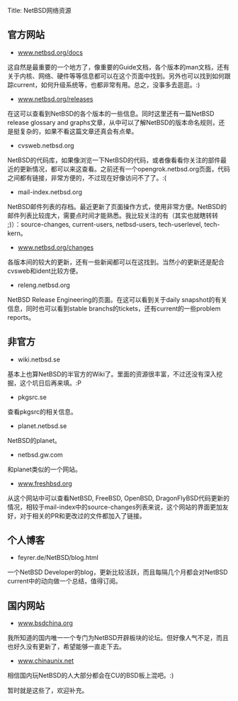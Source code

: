 Title: NetBSD网络资源

## 官方网站

* www.netbsd.org/docs

这自然是最重要的一个地方了，像重要的Guide文档，各个版本的man文档，还有关于内核、网络、硬件等等信息都可以在这个页面中找到。另外也可以找到如何跟踪current，如何升级系统等，也都非常有用。总之，没事多去逛逛。:)

* www.netbsd.org/releases

在这可以查看到NetBSD的各个版本的一些信息。同时这里还有一篇NetBSD release glossary and graphs文章，从中可以了解NetBSD的版本命名规则，还是挺复杂的，如果不看这篇文章还真会有点晕。

* cvsweb.netbsd.org

NetBSD的代码库，如果像浏览一下NetBSD的代码，或者像看看你关注的部件最近的更新情况，都可以来这查看。之前还有一个opengrok.netbsd.org页面，代码之间都有链接，非常方便的，不过现在好像访问不了了。:(

* mail-index.netbsd.org

NetBSD邮件列表的存档。最近更新了页面操作方式，使用非常方便。NetBSD的邮件列表比较庞大，需要点时间才能熟悉。我比较关注的有（其实也就瞎转转 ;)）：source-changes, current-users, netbsd-users, tech-userlevel, tech-kern。

* www.netbsd.org/changes

各版本间的较大的更新，还有一些新闻都可以在这找到。当然小的更新还是配合cvsweb和ident比较方便。

* releng.netbsd.org

NetBSD Release Engineering的页面。在这可以看到关于daily snapshot的有关信息，同时也可以看到stable branchs的tickets，还有current的一些problem reports。

## 非官方

* wiki.netbsd.se

基本上也算NetBSD的半官方的Wiki了。里面的资源很丰富，不过还没有深入挖掘，这个坑日后再来填。:P

* pkgsrc.se

查看pkgsrc的相关信息。

* planet.netbsd.se

NetBSD的planet。

* netbsd.gw.com

和planet类似的一个网站。

* www.freshbsd.org

从这个网站中可以查看NetBSD, FreeBSD, OpenBSD, DragonFlyBSD代码更新的情况，相较于mail-index中的source-changes列表来说，这个网站的界面更加友好，对于相关的PR和更改过的文件都加入了链接。

## 个人博客

* feyrer.de/NetBSD/blog.html

一个NetBSD Developer的blog，更新比较活跃，而且每隔几个月都会对NetBSD current中的动向做一个总结，值得订阅。

## 国内网站

* www.bsdchina.org

我所知道的国内唯一一个专门为NetBSD开辟板块的论坛。但好像人气不足，而且也好久没有更新了，希望能够一直走下去。

* www.chinaunix.net

相信国内玩NetBSD的人大部分都会在CU的BSD板上混吧。:)

暂时就是这些了，欢迎补充。

